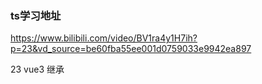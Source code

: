 ### ts学习地址
https://www.bilibili.com/video/BV1ra4y1H7ih?p=23&vd_source=be60fba55ee001d0759033e9942ea897

23 vue3 继承